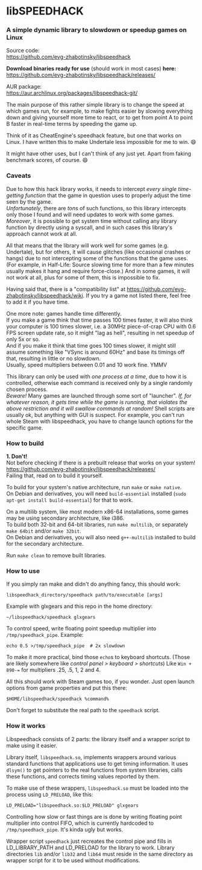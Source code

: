 libSPEEDHACK
============

### A simple dynamic library to slowdown or speedup games on Linux

Source code:  
<https://github.com/evg-zhabotinsky/libspeedhack>

**Download binaries ready for use** (should work in most cases) **here:**  
<https://github.com/evg-zhabotinsky/libspeedhack/releases/>

AUR package:  
<https://aur.archlinux.org/packages/libspeedhack-git/>

The main purpose of this rather simple library is to change the speed at which
games run, for example, to make fights easier by slowing everything down and
giving yourself more time to react, or to get from point A to point B faster
in real-time terms by speeding the game up.

Think of it as CheatEngine's speedhack feature, but one that works on Linux.
I have written this to make Undertale less impossible for me to win. :smile:

It might have other uses, but I can't think of any just yet.
Apart from faking benchmark scores, of course. :smile:


### Caveats

Due to how this hack library works, it needs to intercept
*every single time-getting function* that the game in question uses
to properly adjust the time seen by the game.  
*Unfortunately*, there are *tons* of such functions,
so this library intercepts only those I found
and will need updates to work with some games.  
*Moreover*, it is possible to get system time
without calling any library function by directly using a syscall,
and in such cases this library's approach cannot work at all.

All that means that the library will work well for some games (e.g. Undertale),
but for others, it will cause glitches (like occasional crashes or hangs)
due to not intercepting some of the functions that the game uses.
(For example, in Half-Life: Source slowing time
 for more than a few minutes usually makes it hang and require force-close.)
And in some games, it will not work at all,
plus for some of them, this is impossible to fix.

Having said that, there is a "compatibility list" at
<https://github.com/evg-zhabotinsky/libspeedhack/wiki>.
If you try a game not listed there, feel free to add it if you have time.

One more note: games handle time differently.  
If you make a game think that time passes 100 times faster,
it will also think your computer is 100 times slower,
i.e. a 30MHz piece-of-crap CPU with 0.6 FPS screen update rate,
so it might "lag as hell", resulting in net speedup of only 5x or so.  
And if you make it think that time goes 100 times slower,
it might still assume something like "VSync is around 60Hz"
and base its timings off that, resulting in little or no slowdown.  
Usually, speed multipliers between 0.01 and 10 work fine. YMMV

This library can only be used with *one process at a time*,
due to how it is controlled, otherwise each command is received
only by a single randomly chosen process.  
*Beware!* Many games are launched through some sort of "launcher".
*If, for whatever reason, it gets time while the game is running,
 that violates the above restriction and it will swallow commands at random!*
Shell scripts are usually ok, but anything with GUI is suspect.
For example, you can't run whole Steam with libspeedhack,
you have to change launch options for the specific game.


### How to build

**1. Don't!**  
Not before checking if there is a prebuilt release that works on your system!  
<https://github.com/evg-zhabotinsky/libspeedhack/releases/>  
Failing that, read on to build it yourself.

To build for your system's native architecture, run `make` or `make native`.  
On Debian and derivatives, you will need `build-essential` installed
(`sudo apt-get install build-essential`) for that to work.

On a multilib system, like most modern x86-64 installations,
some games may be using secondary architecture, like i386.  
To build both 32-bit and 64-bit libraries, run `make multilib`,
or separately `make 64bit` and/or `make 32bit`.  
On Debian and derivatives, you will also need `g++-multilib` installed
to build for the secondary architecture.

Run `make clean` to remove built libraries.


### How to use

If you simply ran make and didn't do anything fancy, this should work:

    libspeedhack_directory/speedhack path/to/executable [args]

Example with glxgears and this repo in the home directory:

    ~/libspeedhack/speedhack glxgears

To control speed, write floating point speedup multiplier into
`/tmp/speedhack_pipe`. Example:

    echo 0.5 >/tmp/speedhack_pipe  # 2x slowdown

To make it more practical, bind those `echo`s to keyboard shortcuts.
(Those are likely somewhere like _control panel > keyboard > shortcuts_)
Like `Win + 890-=` for multipliers .25, .5, 1, 2 and 4.

All this should work with Steam games too, if you wonder.
Just open launch options from game properties and put this there:

    $HOME/libspeedhack/speedhack %command%

Don't forget to substitute the real path to the `speedhack` script.


### How it works

Libspeedhack consists of 2 parts:
the library itself and a wrapper script to make using it easier.

Library itself, `libspeedhack.so`, implements wrappers around various standard
functions that applications use to get timing information. It uses `dlsym()`
to get pointers to the real functions from system libraries, calls these
functions, and corrects timing values reported by them.

To make use of these wrappers, `libspeedhack.so` must be loaded into the process
using `LD_PRELOAD`, like this:

    LD_PRELOAD="libspeedhack.so:$LD_PRELOAD" glxgears

Controlling how slow or fast things are is done by writing floating point
multiplier into control FIFO, which is currently hardcoded to
`/tmp/speedhack_pipe`. It's kinda ugly but works.

Wrapper script `speedhack` just recreates the control pipe
and fills in LD_LIBRARY_PATH and LD_PRELOAD for the library to work.
Library directories `lib` and/or `lib32` and `lib64` must reside in the same
directory as wrapper script for it to be used without modifications.

